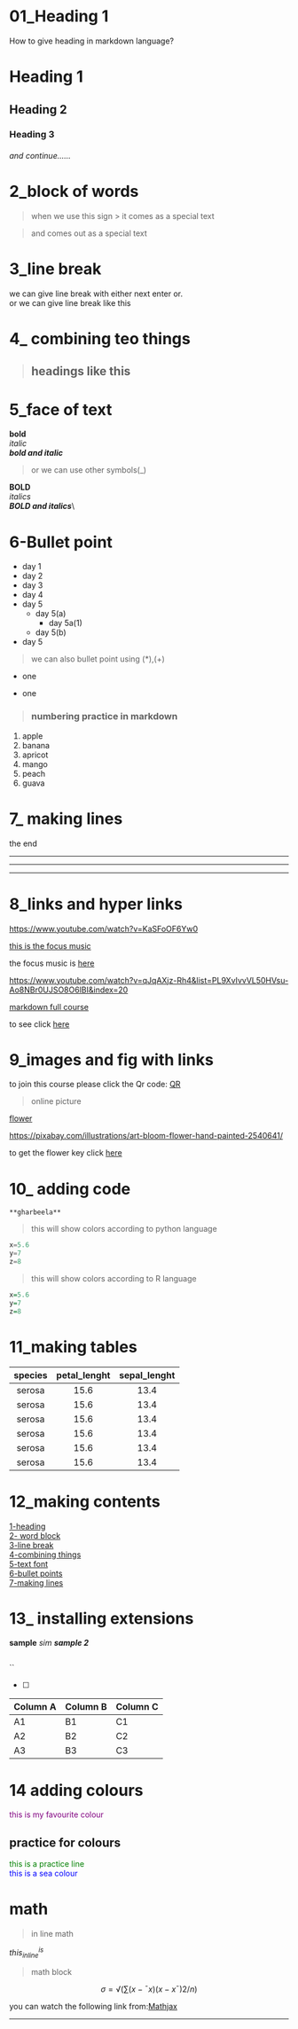 # 01_Heading 1 

How to give heading in markdown language?

# Heading 1 
## Heading 2
### Heading 3
###### and continue......

# 2_block of words

>when we use this sign > it comes as a special text 

>and comes out as a special text

# 3_line break  

we can give line break with either next enter or.\
or we can give line break like this

# 4_ combining teo things

> ## headings like this 

# 5_face of text 

**bold**\
*italic*\
***bold and italic***

>or we can use other symbols(_)

__BOLD__\
_italics_\
___BOLD and italics___\

# 6-Bullet point
- day 1
- day 2
- day 3
- day 4
- day 5
    - day 5(a)  
        - day 5a(1)
    - day 5(b)
- day 5

>we can also bullet point using (*),(+)

* one
+ one


>### numbering practice in markdown

1. apple
2. banana
3. apricot
1. mango
1. peach
2. guava

# 7_ making lines 

the end 
___
***
---

# 8_links and hyper links 

<https://www.youtube.com/watch?v=KaSFoOF6Yw0>

[this is the focus music](https://www.youtube.com/watch?v=KaSFoOF6Yw0)


[focus music]:https://www.youtube.com/watch?v=KaSFoOF6Yw0
the focus music is [here][focus music]


<https://www.youtube.com/watch?v=qJqAXjz-Rh4&list=PL9XvIvvVL50HVsu-Ao8NBr0UJSO8O6lBI&index=20>

[markdown full course](https://www.youtube.com/watch?v=qJqAXjz-Rh4&list=PL9XvIvvVL50HVsu-Ao8NBr0UJSO8O6lBI&index=20)

[markdown]:https://www.youtube.com/watch?v=qJqAXjz-Rh4&list=PL9XvIvvVL50HVsu-Ao8NBr0UJSO8O6lBI&index=20

to see click [here][markdown]

# 9_images and fig with links

to join this course please click the Qr code:
[QR](qr.png)

>online picture

[flower](https://pixabay.com/illustrations/art-bloom-flower-hand-painted-2540641/)

<https://pixabay.com/illustrations/art-bloom-flower-hand-painted-2540641/>

[flower]:https://pixabay.com/illustrations/art-bloom-flower-hand-painted-2540641/

to get the flower key click [here][flower]

# 10_ adding code


`**gharbeela**`


>this will show colors according to python language

```python
x=5.6
y=7
z=8
```

>this will show colors according to R language

```r
x=5.6
y=7
z=8
```

#  11_making tables

|species | petal_lenght | sepal_lenght |
|:--------:|:-------------: |:--------------:|
|serosa  | 15.6         | 13.4         |
|serosa  | 15.6         | 13.4         |
|serosa  | 15.6         | 13.4         |
|serosa  | 15.6         | 13.4         |
|serosa  | 15.6         | 13.4         |
|serosa  | 15.6         | 13.4         |

# 12_making contents
[1-heading](#01_heading-1)\
[2- word block](#2_block-of-words)\
[3-line break](#3_line-break)\
[4-combining things](#4_-combining-teo-things)\
[5-text font](#5_face-of-text)\
[6-bullet points](#6-bullet-point)\
[7-making lines](#7_-making-lines)


# 13_ installing extensions

**sample**
_sim_
_**sample 2**_
```

```


``

- [ ] 





Column A | Column B | Column C
---------|----------|---------
 A1 | B1 | C1
 A2 | B2 | C2
 A3 | B3 | C3



 # 14 adding colours

<span style="color:purple">
 this is my favourite colour
 </span>

 ## practice for colours

 <span style="color:green">
 this is a practice line
 </span>

<br>

 <span style="color:blue">
 this is a sea colour
 </span>

# math 

> in line math 

$this_{inline}^{is}$

> math block 

$$ σ = √(∑(x−¯x) ( x − x ¯ ) 2 /n)$$

you can watch the following link from:[Mathjax](https://jupyterbook.org/en/stable/content/math.html)


----------


